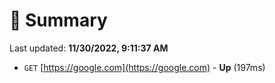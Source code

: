 # 📖 Summary
Last updated: **11/30/2022, 9:11:37 AM**

- `GET` [https://google.com](https://google.com) - **Up** (197ms)
